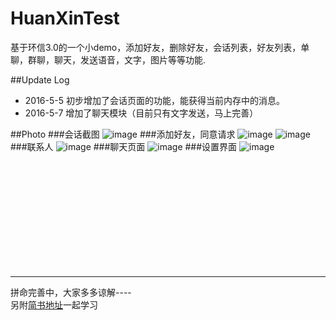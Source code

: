 # HuanXinTest

基于环信3.0的一个小demo，添加好友，删除好友，会话列表，好友列表，单聊，群聊，聊天，发送语音，文字，图片等等功能.

##Update Log
- 2016-5-5 初步增加了会话页面的功能，能获得当前内存中的消息。
- 2016-5-7 增加了聊天模块（目前只有文字发送，马上完善）

##Photo
###会话截图
![image](https://raw.githubusercontent.com/gaoyuhang/HuanXinTest/master/photo/converse.png)
###添加好友，同意请求
![image](https://raw.githubusercontent.com/gaoyuhang/HuanXinTest/master/photo/add.png)
![image](https://raw.githubusercontent.com/gaoyuhang/HuanXinTest/master/photo/add1.png)
###联系人
![image](https://raw.githubusercontent.com/gaoyuhang/HuanxinTest/master/photo/friend.png)
###聊天页面
![image](https://raw.githubusercontent.com/gaoyuhang/HuanxinTest/master/photo/chat.png)
###设置界面
![image](https://raw.githubusercontent.com/gaoyuhang/HuanxinTest/master/photo/setting.png)









<br><br><br><br><br><br><br><br><br><br>

---
拼命完善中，大家多多谅解---- <br>
另附[简书地址](http://www.jianshu.com/users/85973c3d2045/latest_articles)一起学习
